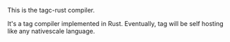 This is the tagc-rust compiler.

It's a tag compiler implemented in Rust.
Eventually, tag will be self hosting like any nativescale language.

